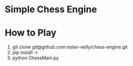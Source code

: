 # Simple Chess Engine

# How to Play
<ol>
  <li>git clone git@github.com:nolan-reilly/chess-engine.git</li>
  <li>pip install -r</li>
  <li>python ChessMain.py</li>
</ol>
